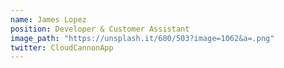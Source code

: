 ```yaml
---
name: James Lopez
position: Developer & Customer Assistant
image_path: "https://unsplash.it/600/503?image=1062&a=.png"
twitter: CloudCannonApp
---
```

